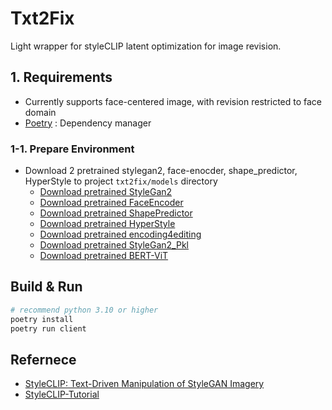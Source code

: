 # Txt2Fix

Light wrapper for styleCLIP latent optimization for image revision.

## 1. Requirements 
- Currently supports face-centered image, with revision restricted to face domain
- [Poetry](https://python-poetry.org/) : Dependency manager



### 1-1. Prepare Environment

- Download 2 pretrained stylegan2, face-enocder, shape_predictor, HyperStyle to project `txt2fix/models` directory
  - [Download pretrained StyleGan2](https://drive.google.com/file/d/1UC_22inUDEZiAfZ-UaQO_AZ4Ah40mAr8/view?usp=sharing) 
  - [Download pretrained FaceEncoder](https://drive.google.com/file/d/1BlHw_7pFxwCL51o6GKLyAwyIoqb9p0U2/view?usp=sharing)
  - [Download pretrained ShapePredictor](https://drive.google.com/file/d/1XRKtDDSQqug-OmYPbXWRjBCMfI2JmkQP/view?usp=sharing)
  - [Download pretrained HyperStyle](https://drive.google.com/file/d/1_5g-wkZQ3QmMD3uo0nJzlwTzX9mSkN67/view?usp=drive_link)
  - [Download pretrained encoding4editing](https://drive.google.com/file/d/1ceyCq126bUqbGoakpwWVyt5AstvrWHih/view?usp=sharing)
  - [Download pretrained StyleGan2_Pkl](https://drive.google.com/file/d/1wNdsEFGyNaC_6WpP81mpYrfoMbpgtPP7/view?usp=sharing)
  - [Download pretrained BERT-ViT](https://drive.google.com/file/d/1jxf1TThQqdjYwk8wPZueP3eNeuz9WLu7/view?usp=sharing)


## Build & Run
```bash
# recommend python 3.10 or higher
poetry install
poetry run client
```

## Refernece

- [StyleCLIP: Text-Driven Manipulation of StyleGAN Imagery](https://github.com/orpatashnik/StyleCLIP)
- [StyleCLIP-Tutorial](https://github.com/ndb796/StyleCLIP-Tutorial)